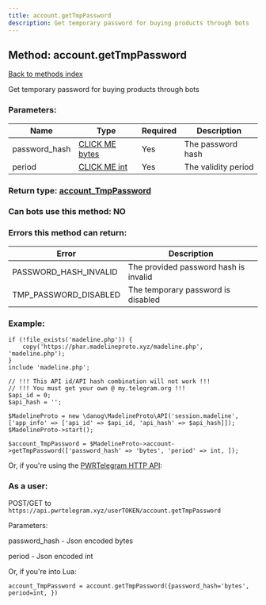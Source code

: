 ```yaml
---
title: account.getTmpPassword
description: Get temporary password for buying products through bots
---
```

## Method: account.getTmpPassword  
[Back to methods index](index.md)


Get temporary password for buying products through bots

### Parameters:

| Name     |    Type       | Required | Description |
|----------|---------------|----------|-------------|
|password\_hash|[CLICK ME bytes](../types/bytes.md) | Yes|The password hash|
|period|[CLICK ME int](../types/int.md) | Yes|The validity period|


### Return type: [account\_TmpPassword](../types/account_TmpPassword.md)

### Can bots use this method: **NO**


### Errors this method can return:

| Error    | Description   |
|----------|---------------|
|PASSWORD_HASH_INVALID|The provided password hash is invalid|
|TMP_PASSWORD_DISABLED|The temporary password is disabled|


### Example:


```
if (!file_exists('madeline.php')) {
    copy('https://phar.madelineproto.xyz/madeline.php', 'madeline.php');
}
include 'madeline.php';

// !!! This API id/API hash combination will not work !!!
// !!! You must get your own @ my.telegram.org !!!
$api_id = 0;
$api_hash = '';

$MadelineProto = new \danog\MadelineProto\API('session.madeline', ['app_info' => ['api_id' => $api_id, 'api_hash' => $api_hash]]);
$MadelineProto->start();

$account_TmpPassword = $MadelineProto->account->getTmpPassword(['password_hash' => 'bytes', 'period' => int, ]);
```

Or, if you're using the [PWRTelegram HTTP API](https://pwrtelegram.xyz):



### As a user:

POST/GET to `https://api.pwrtelegram.xyz/userTOKEN/account.getTmpPassword`

Parameters:

password_hash - Json encoded bytes

period - Json encoded int




Or, if you're into Lua:

```
account_TmpPassword = account.getTmpPassword({password_hash='bytes', period=int, })
```

